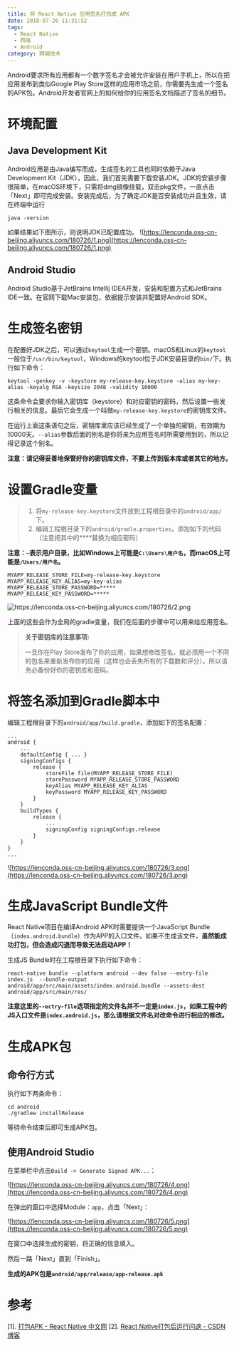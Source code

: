 ```yaml
---
title: 将 React Native 应用签名打包成 APK
date: 2018-07-26 11:31:52
tags:
  - React Native
  - 跨端
  - Android
category: 跨端技术
---
```


Android要求所有应用都有一个数字签名才会被允许安装在用户手机上，所以在把应用发布到类似Google Play Store这样的应用市场之前，你需要先生成一个签名的APK包。Android开发者官网上的如何给你的应用签名文档描述了签名的细节。

# 环境配置

## Java Development Kit

Android应用是由Java编写而成，生成签名的工具也同时依赖于Java Development Kit（JDK），因此，我们首先需要下载安装JDK。JDK的安装步骤很简单，在macOS环境下，只需将dmg镜像挂载，双击pkg文件，一直点击「Next」即可完成安装。安装完成后，为了确定JDK是否安装成功并且生效，请在终端中运行

```
java -version
```

如果结果如下图所示，则说明JDK已配置成功。
![https://lenconda.oss-cn-beijing.aliyuncs.com/180726/1.png](https://lenconda.oss-cn-beijing.aliyuncs.com/180726/1.png)

## Android Studio

Android Studio基于JetBrains Intellij IDEA开发，安装和配置方式和JetBrains IDE一致。在官网下载Mac安装包，依据提示安装并配置好Android SDK。

# 生成签名密钥

在配置好JDK之后，可以通过`keytool`生成一个密钥。macOS和Linux的`keytool`一般位于`/usr/bin/keytool`，Windows的keytool位于JDK安装目录的`bin/`下。执行如下命令：

```
keytool -genkey -v -keystore my-release-key.keystore -alias my-key-alias -keyalg RSA -keysize 2048 -validity 10000
```

这条命令会要求你输入密钥库（keystore）和对应密钥的密码，然后设置一些发行相关的信息。最后它会生成一个叫做`my-release-key.keystore`的密钥库文件。

在运行上面这条语句之后，密钥库里应该已经生成了一个单独的密钥，有效期为10000天。`--alias`参数后面的别名是你将来为应用签名时所需要用到的，所以记得记录这个别名。

**注意：请记得妥善地保管好你的密钥库文件，不要上传到版本库或者其它的地方。**

# 设置Gradle变量

> 1. 将`my-release-key.keystore`文件放到工程根目录中的`android/app/`下。
> 2. 编辑工程根目录下的`android/gradle.properties`，添加如下的代码（注意把其中的****替换为相应密码）

**注意：`~`表示用户目录，比如Windows上可能是`C:\Users\用户名`，而macOS上可能是`/Users/用户名`。**

```
MYAPP_RELEASE_STORE_FILE=my-release-key.keystore
MYAPP_RELEASE_KEY_ALIAS=my-key-alias
MYAPP_RELEASE_STORE_PASSWORD=*****
MYAPP_RELEASE_KEY_PASSWORD=*****
```

![https:\/\/lenconda.oss-cn-beijing.aliyuncs.com\/180726\/2.png](https:\/\/lenconda.oss-cn-beijing.aliyuncs.com\/180726\/2.png)

上面的这些会作为全局的gradle变量，我们在后面的步骤中可以用来给应用签名。

> **关于密钥库的注意事项:**
>
> 一旦你在Play Store发布了你的应用，如果想修改签名，就必须用一个不同的包名来重新发布你的应用（这样也会丢失所有的下载数和评分）。所以请务必备份好你的密钥库和密码。

# 将签名添加到Gradle脚本中

编辑工程根目录下的`android/app/build.gradle`，添加如下的签名配置：
```
...
android {
    ...
    defaultConfig { ... }
    signingConfigs {
        release {
            storeFile file(MYAPP_RELEASE_STORE_FILE)
            storePassword MYAPP_RELEASE_STORE_PASSWORD
            keyAlias MYAPP_RELEASE_KEY_ALIAS
            keyPassword MYAPP_RELEASE_KEY_PASSWORD
        }
    }
    buildTypes {
        release {
            ...
            signingConfig signingConfigs.release
        }
    }
}
...
```

![https://lenconda.oss-cn-beijing.aliyuncs.com/180726/3.png](https://lenconda.oss-cn-beijing.aliyuncs.com/180726/3.png)

# 生成JavaScript Bundle文件

React Native项目在编译Android APK时需要提供一个JavaScript Bundle（`index.android.bundle`）作为APP的入口文件。如果不生成该文件，**虽然能成功打包，但会造成闪退而导致无法启动APP！**

生成JS Bundle时在工程根目录下执行如下命令：

```
react-native bundle --platform android --dev false --entry-file index.js  --bundle-output android/app/src/main/assets/index.android.bundle --assets-dest android/app/src/main/res/
```

**注意这里的`--ectry-file`选项指定的文件名并不一定是`index.js`，如果工程中的JS入口文件是`index.android.js`，那么请根据文件名对改命令进行相应的修改。**

# 生成APK包

## 命令行方式

执行如下两条命令：

```
cd android
./gradlew installRelease
```

等待命令结束后即可生成APK包。

## 使用Android Studio

在菜单栏中点击`Build -> Generate Signed APK...`：

![https://lenconda.oss-cn-beijing.aliyuncs.com/180726/4.png](https://lenconda.oss-cn-beijing.aliyuncs.com/180726/4.png)

在弹出的窗口中选择Module：`app`，点击「Next」：

![https://lenconda.oss-cn-beijing.aliyuncs.com/180726/5.png](https://lenconda.oss-cn-beijing.aliyuncs.com/180726/5.png)

在窗口中选择生成的密钥，将正确的信息填入。

然后一路「Next」直到「Finish」。

**生成的APK包是`android/app/release/app-release.apk`**

# 参考

[1]. [打包APK \- React Native 中文网](https://reactnative.cn/docs/0.51/signed-apk-android.html#content)
[2]. [React Native打包后运行闪退 \- CSDN博客](https://blog.csdn.net/student9128/article/details/80322114)
